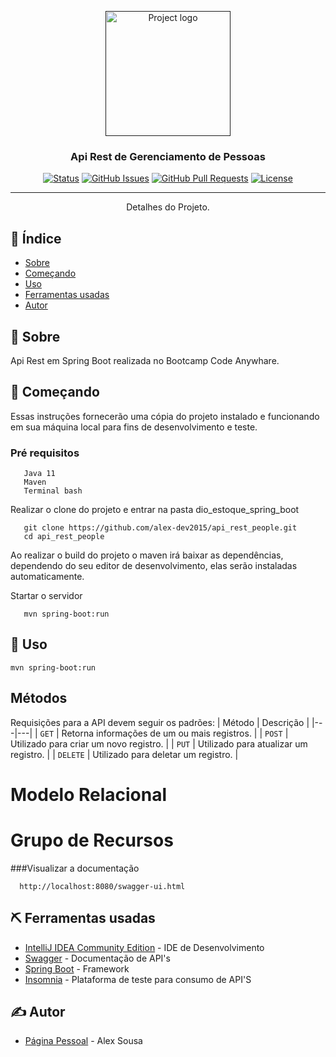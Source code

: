 <p align="center">
  <a href="" rel="noopener">
 <img width=200px height=200px src="https://spring.io/images/spring-logo-9146a4d3298760c2e7e49595184e1975.svg" alt="Project logo"></a>
</p>

<h3 align="center">Api Rest de Gerenciamento de Pessoas</h3>

<div align="center">

[![Status](https://img.shields.io/badge/status-active-success.svg)]()
[![GitHub Issues](https://img.shields.io/github/issues/kylelobo/The-Documentation-Compendium.svg)](https://github.com/kylelobo/The-Documentation-Compendium/issues)
[![GitHub Pull Requests](https://img.shields.io/github/issues-pr/kylelobo/The-Documentation-Compendium.svg)](https://github.com/kylelobo/The-Documentation-Compendium/pulls)
[![License](https://img.shields.io/badge/license-MIT-blue.svg)](/LICENSE)

</div>

---

<p align="center"> Detalhes do Projeto.
    <br> 
</p>

## 📝 Índice

- [Sobre](#about)
- [Começando](#getting_started)
- [Uso](#usage)
- [Ferramentas usadas](#built_using)
- [Autor](#authors)


## 🧐 Sobre <a name = "about"></a>

Api Rest em Spring Boot realizada no Bootcamp Code Anywhare.

## 🏁 Começando <a name = "getting_started"></a>

Essas instruções fornecerão uma cópia do projeto instalado e funcionando em sua máquina local para fins de desenvolvimento e teste.

### Pré requisitos

```
   Java 11
   Maven
   Terminal bash
```
Realizar o clone do projeto e entrar na pasta dio_estoque_spring_boot


```
   git clone https://github.com/alex-dev2015/api_rest_people.git
   cd api_rest_people
```

Ao realizar o build do projeto o maven irá baixar as dependências, dependendo do seu editor de desenvolvimento, elas serão instaladas automaticamente.

Startar o servidor

```
   mvn spring-boot:run   
```


## 🎈 Uso <a name="usage"></a>

```
mvn spring-boot:run
```



## Métodos
Requisições para a API devem seguir os padrões:
| Método | Descrição |
|---|---|
| `GET` | Retorna informações de um ou mais registros. |
| `POST` | Utilizado para criar um novo registro. |
| `PUT` | Utilizado para atualizar um registro. |
| `DELETE` | Utilizado para deletar um registro. |

# Modelo Relacional



# Grupo de Recursos

###Visualizar a documentação

```
  http://localhost:8080/swagger-ui.html
```




   
## ⛏️ Ferramentas usadas <a name = "built_using"></a>


- [IntelliJ IDEA Community Edition](https://www.jetbrains.com/pt-br/idea/download/#section=linux) - IDE de Desenvolvimento
- [Swagger](http://suagger.io/terms) - Documentação de API's
- [Spring Boot](https://spring.io/) - Framework
- [Insomnia](https://insomnia.rest/download) - Plataforma de teste para consumo de API'S

## ✍️ Autor <a name = "authors"></a>

- [Página Pessoal](https://alexsousa.eti.br) - Alex Sousa
